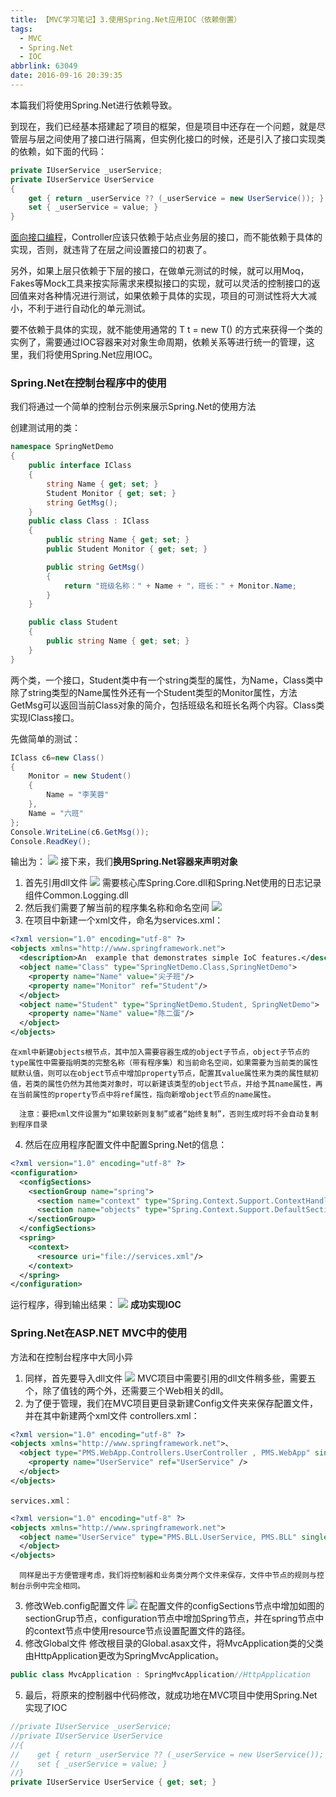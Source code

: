 ```yaml
---
title: 【MVC学习笔记】3.使用Spring.Net应用IOC（依赖倒置）
tags:
  - MVC
  - Spring.Net
  - IOC
abbrlink: 63049
date: 2016-09-16 20:39:35
---
```

本篇我们将使用Spring.Net进行依赖导致。
<!-- more -->
到现在，我们已经基本搭建起了项目的框架，但是项目中还存在一个问题，就是尽管层与层之间使用了接口进行隔离，但实例化接口的时候，还是引入了接口实现类的依赖，如下面的代码：
```csharp
private IUserService _userService;
private IUserService UserService
{
    get { return _userService ?? (_userService = new UserService()); }
    set { _userService = value; }
}
```
[面向接口编程](http://baike.baidu.cn/view/2493204.htm)，Controller应该只依赖于站点业务层的接口，而不能依赖于具体的实现，否则，就违背了在层之间设置接口的初衷了。

另外，如果上层只依赖于下层的接口，在做单元测试的时候，就可以用Moq，Fakes等Mock工具来按实际需求来模拟接口的实现，就可以灵活的控制接口的返回值来对各种情况进行测试，如果依赖于具体的实现，项目的可测试性将大大减小，不利于进行自动化的单元测试。

要不依赖于具体的实现，就不能使用通常的 T t = new T() 的方式来获得一个类的实例了，需要通过IOC容器来对对象生命周期，依赖关系等进行统一的管理，这里，我们将使用Spring.Net应用IOC。
### Spring.Net在控制台程序中的使用
我们将通过一个简单的控制台示例来展示Spring.Net的使用方法

创建测试用的类：
```csharp
namespace SpringNetDemo
{
    public interface IClass
    {
        string Name { get; set; }
        Student Monitor { get; set; }
        string GetMsg();
    }
    public class Class : IClass
    {
        public string Name { get; set; }
        public Student Monitor { get; set; }

        public string GetMsg()
        {
            return "班级名称：" + Name + "，班长：" + Monitor.Name;
        }
    }

    public class Student
    {
        public string Name { get; set; }
    }
}
```
两个类，一个接口，Student类中有一个string类型的属性，为Name，Class类中除了string类型的Name属性外还有一个Student类型的Monitor属性，方法GetMsg可以返回当前Class对象的简介，包括班级名和班长名两个内容。Class类实现IClass接口。

先做简单的测试：
```csharp
IClass c6=new Class()
{
    Monitor = new Student()
    {
        Name = "李芙蓉"
    },
    Name = "六班"
};
Console.WriteLine(c6.GetMsg());
Console.ReadKey();
```
输出为：
![](http://p4au3q1y8.bkt.clouddn.com/20180218215235/20180218095803520.png)
接下来，我们**换用Spring.Net容器来声明对象**
1. 首先引用dll文件
![](http://p4au3q1y8.bkt.clouddn.com/20180218215235/20180218095839887.png)
需要核心库Spring.Core.dll和Spring.Net使用的日志记录组件Common.Logging.dll
2. 然后我们需要了解当前的程序集名称和命名空间
![](http://p4au3q1y8.bkt.clouddn.com/20180218215235/20180218095922038.png)
3. 在项目中新建一个xml文件，命名为services.xml：
```xml
<?xml version="1.0" encoding="utf-8" ?>
<objects xmlns="http://www.springframework.net">
  <description>An  example that demonstrates simple IoC features.</description>
  <object name="Class" type="SpringNetDemo.Class,SpringNetDemo">
    <property name="Name" value="尖子班"/>
    <property name="Monitor" ref="Student"/>
  </object>
  <object name="Student" type="SpringNetDemo.Student, SpringNetDemo">
    <property name="Name" value="陈二蛋"/>
  </object>
</objects>
```
    在xml中新建objects根节点，其中加入需要容器生成的object子节点，object子节点的type属性中需要指明类的完整名称（带有程序集）和当前命名空间，如果需要为当前类的属性赋默认值，则可以在object节点中增加property节点，配置其value属性来为类的属性赋初值，若类的属性仍然为其他类对象时，可以新建该类型的object节点，并给予其name属性，再在当前属性的property节点中将ref属性，指向新增object节点的name属性。

      注意：要把xml文件设置为“如果较新则复制”或者“始终复制”，否则生成时将不会自动复制到程序目录

4. 然后在应用程序配置文件中配置Spring.Net的信息：
```xml
<?xml version="1.0" encoding="utf-8" ?>
<configuration>
  <configSections>
    <sectionGroup name="spring">
      <section name="context" type="Spring.Context.Support.ContextHandler, Spring.Core"/>
      <section name="objects" type="Spring.Context.Support.DefaultSectionHandler, Spring.Core" />
    </sectionGroup>
  </configSections>
  <spring>
    <context>
      <resource uri="file://services.xml"/>
    </context>
  </spring>
</configuration>
```
运行程序，得到输出结果：
![](http://p4au3q1y8.bkt.clouddn.com/20180218215235/20180218100404037.png)
**成功实现IOC**
### Spring.Net在ASP.NET MVC中的使用
方法和在控制台程序中大同小异
1. 同样，首先要导入dll文件
![](http://p4au3q1y8.bkt.clouddn.com/20180218215235/20180218100505181.png)
    MVC项目中需要引用的dll文件稍多些，需要五个，除了值钱的两个外，还需要三个Web相关的dll。
2. 为了便于管理，我们在MVC项目更目录新建Config文件夹来保存配置文件，并在其中新建两个xml文件
controllers.xml：
```xml
<?xml version="1.0" encoding="utf-8" ?>
<objects xmlns="http://www.springframework.net">、
  <object type="PMS.WebApp.Controllers.UserController , PMS.WebApp" singleton="false" >
    <property name="UserService" ref="UserService" />
  </object>
</objects>
```
    services.xml：
```xml
<?xml version="1.0" encoding="utf-8" ?>
<objects xmlns="http://www.springframework.net">
  <object name="UserService" type="PMS.BLL.UserService, PMS.BLL" singleton="false" >
  </object>
</objects>
```
      同样是出于方便管理考虑，我们将控制器和业务类分两个文件来保存，文件中节点的规则与控制台示例中完全相同。
3. 修改Web.config配置文件
![](http://p4au3q1y8.bkt.clouddn.com/20180218215235/20180218100703550.png)
    在配置文件的configSections节点中增加如图的sectionGrup节点，configuration节点中增加Spring节点，并在spring节点中的context节点中使用resource节点设置配置文件的路径。
4. 修改Global文件
修改根目录的Global.asax文件，将MvcApplication类的父类由HttpApplication更改为SpringMvcApplication。
```csharp
public class MvcApplication : SpringMvcApplication//HttpApplication
```
5. 最后，将原来的控制器中代码修改，就成功地在MVC项目中使用Spring.Net实现了IOC
```csharp
//private IUserService _userService;
//private IUserService UserService
//{
//    get { return _userService ?? (_userService = new UserService()); }
//    set { _userService = value; }
//}
private IUserService UserService { get; set; }
```